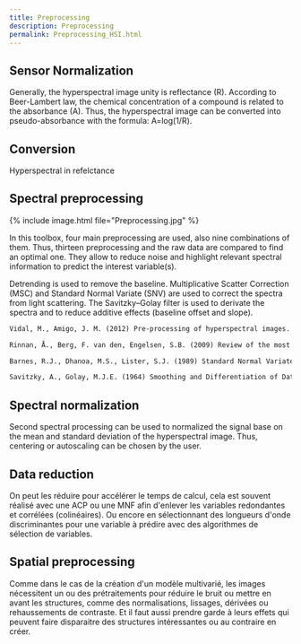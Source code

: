 ```yaml
---
title: Preprocessing
description: Preprocessing
permalink: Preprocessing_HSI.html
---
```


## Sensor Normalization

Generally, the hyperspectral image unity is reflectance (R). According to Beer-Lambert law, the chemical concentration of a compound is related to the absorbance (A). Thus, the hyperspectral image can be converted into pseudo-absorbance with the formula: A=log(1/R).

## Conversion

Hyperspectral in refelctance

## Spectral preprocessing

{% include image.html file="Preprocessing.jpg" %}

In this toolbox, four main preprocessing are used, also nine combinations of them. Thus, thirteen preprocessing and the raw data are compared to find an optimal one. They allow to reduce noise and highlight relevant spectral information to predict the interest variable(s).

Detrending is used to remove the baseline. Multiplicative Scatter Correction (MSC) and Standard Normal Variate (SNV) are used to correct the spectra from light scattering. The Savitzky–Golay filter is used to derivate the spectra and to reduce additive effects (baseline offset and slope).

```markdown
Vidal, M., Amigo, J. M. (2012) Pre-processing of hyperspectral images. Essential steps before image analysis. Chemometrics and Intelligent Laboratory Systems 117: 138–148

Rinnan, Å., Berg, F. van den, Engelsen, S.B. (2009) Review of the most common preprocessing techniques for near-infrared spectra. TrAC Trends in Analytical Chemistry 28: 1201–1222

Barnes, R.J., Dhanoa, M.S., Lister, S.J. (1989) Standard Normal Variate Transformation and De-Trending of Near-Infrared Diffuse Reflectance Spectra. Applied Spectroscopy 43: 772–777

Savitzky, A., Golay, M.J.E. (1964) Smoothing and Differentiation of Data by Simplified Least Squares Procedures. Analytical Chemistry 36: 1627–1639
```

## Spectral normalization
Second spectral processing can be used to normalized the signal base on the mean and standard deviation of the hyperspectral image. Thus, centering or autoscaling can be chosen by the user.

## Data reduction

On peut les réduire pour accélérer le temps de calcul, cela est souvent réalisé avec une ACP ou une MNF afin d'enlever les variables redondantes et corrélées (colinéaires). Ou encore en sélectionnant des longueurs d'onde discriminantes pour une variable à prédire avec des algorithmes de sélection de variables. 

## Spatial preprocessing

Comme dans le cas de la création d'un modèle multivarié, les images nécessitent un ou des prétraitements pour réduire le bruit ou mettre en avant les structures, comme des normalisations, lissages, dérivées ou rehaussements de contraste. Et il faut aussi prendre garde à leurs effets qui peuvent faire disparaitre des structures intéressantes ou au contraire en créer.


